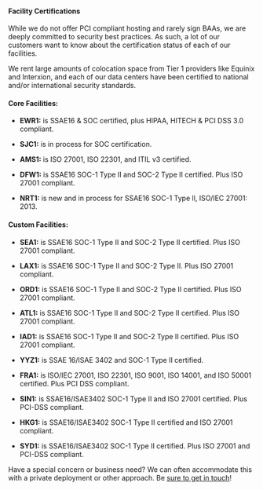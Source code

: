 <!--<meta>
{
    "title":"Facility Certifications",
    "description":"Learn more about Facility Certifications at Packet",
    "tag":["Facility Certifications", "Legal Compliance"]
}
</meta>-->

#### Facility Certifications

While we do not offer PCI compliant hosting and rarely sign BAAs, we are deeply committed to security best practices. As such, a lot of our customers want to know about the certification status of each of our facilities.   

We rent large amounts of colocation space from Tier 1 providers like Equinix and Interxion, and each of our data centers have been certified to national and/or international security standards.

#### Core Facilities:

* **EWR1:** is SSAE16 & SOC certified, plus HIPAA, HITECH & PCI DSS 3.0 compliant.
* **SJC1:**  is in process for SOC certification.
* **AMS1:** is ISO 27001, ISO 22301, and ITIL v3 certified.
* **DFW1:** is SSAE16 SOC-1 Type II and SOC-2 Type II certified. Plus ISO 27001 compliant. 

* **NRT1:** is new and in process for SSAE16 SOC-1 Type ll, ISO/IEC 27001: 2013.

#### Custom Facilities:

* **SEA1:** is SSAE16 SOC-1 Type II and SOC-2 Type II certified. Plus ISO 27001 compliant.

* **LAX1:** is SSAE16 SOC-1 Type II and SOC-2 Type II. Plus ISO 27001 compliant. 

* **ORD1:** is SSAE16 SOC-1 Type II and SOC-2 Type II certified. Plus ISO 27001 compliant.  

* **ATL1:** is SSAE16 SOC-1 Type II and SOC-2 Type II certified. Plus ISO 27001 compliant.  

* **IAD1:** is SSAE16 SOC-1 Type II and SOC-2 Type II certified. Plus ISO 27001 compliant.

* **YYZ1:** is SSAE 16/ISAE 3402 and SOC-1 Type II certified.  

* **FRA1:** is ISO/IEC 27001, ISO 22301, ISO 9001, ISO 14001, and ISO 50001 certified. Plus PCI DSS compliant.

* **SIN1:** is SSAE16/ISAE3402 SOC-1 Type II and ISO 27001 certified. Plus PCI-DSS compliant.  

* **HKG1:** is SSAE16/ISAE3402 SOC-1 Type II certified and ISO 27001 compliant. 

* **SYD1:** is SSAE16/ISAE3402 SOC-1 Type II certified. Plus ISO 27001 and PCI-DSS compliant. 

Have a special concern or business need? We can often accommodate this with a private deployment or other approach. Be [sure to get in touch](https://packet.com/contact)!

